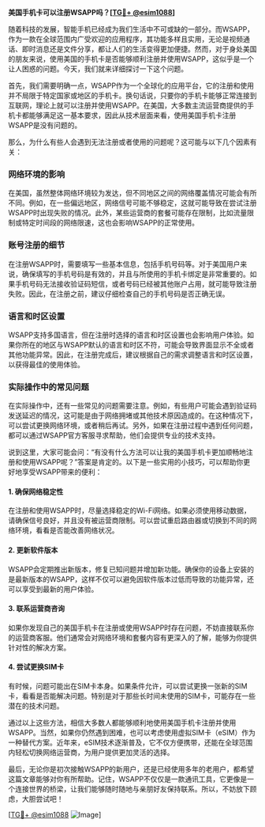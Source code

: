 **美国手机卡可以注册WSAPP吗？[[TG💪+ @esim1088](https://t.me/s/esim1088)]**

随着科技的发展，智能手机已经成为我们生活中不可或缺的一部分。而WSAPP，作为一款在全球范围内广受欢迎的应用程序，其功能多样且实用，无论是视频通话、即时消息还是文件分享，都让人们的生活变得更加便捷。然而，对于身处美国的朋友来说，使用美国的手机卡是否能够顺利注册并使用WSAPP，这似乎是一个让人困惑的问题。今天，我们就来详细探讨一下这个问题。

首先，我们需要明确一点，WSAPP作为一个全球化的应用平台，它的注册和使用并不局限于特定国家或地区的手机卡。换句话说，只要你的手机卡能够正常连接到互联网，理论上就可以注册并使用WSAPP。在美国，大多数主流运营商提供的手机卡都能够满足这一基本要求，因此从技术层面来看，使用美国手机卡注册WSAPP是没有问题的。

那么，为什么有些人会遇到无法注册或者使用的问题呢？这可能与以下几个因素有关：

### **网络环境的影响**
在美国，虽然整体网络环境较为发达，但不同地区之间的网络覆盖情况可能会有所不同。例如，在一些偏远地区，网络信号可能不够稳定，这就可能导致在尝试注册WSAPP时出现失败的情况。此外，某些运营商的套餐可能存在限制，比如流量限制或特定时间段的网络限速，这也会影响WSAPP的正常使用。

### **账号注册的细节**
在注册WSAPP时，需要填写一些基本信息，包括手机号码等。对于美国用户来说，确保填写的手机号码是有效的，并且与所使用的手机卡绑定是非常重要的。如果手机号码无法接收验证码短信，或者号码已经被其他账户占用，就可能导致注册失败。因此，在注册之前，建议仔细检查自己的手机号码是否正确无误。

### **语言和时区设置**
WSAPP支持多国语言，但在注册时选择的语言和时区设置也会影响用户体验。如果你所在的地区与WSAPP默认的语言和时区不符，可能会导致界面显示不全或者其他功能异常。因此，在注册完成后，建议根据自己的需求调整语言和时区设置，以获得最佳的使用体验。

### **实际操作中的常见问题**
在实际操作中，还有一些常见的问题需要注意。例如，有些用户可能会遇到验证码发送延迟的情况，这可能是由于网络拥堵或其他技术原因造成的。在这种情况下，可以尝试更换网络环境，或者稍后再试。另外，如果在注册过程中遇到任何问题，都可以通过WSAPP官方客服寻求帮助，他们会提供专业的技术支持。

说到这里，大家可能会问：“有没有什么方法可以让我的美国手机卡更加顺畅地注册和使用WSAPP呢？”答案是肯定的。以下是一些实用的小技巧，可以帮助你更好地享受WSAPP带来的便利：

#### **1. 确保网络稳定性**
在注册和使用WSAPP时，尽量选择稳定的Wi-Fi网络。如果必须使用移动数据，请确保信号良好，并且没有被运营商限制。可以尝试重启路由器或切换到不同的网络环境，看看是否能改善网络状况。

#### **2. 更新软件版本**
WSAPP会定期推出新版本，修复已知问题并增加新功能。确保你的设备上安装的是最新版本的WSAPP，这样不仅可以避免因软件版本过低而导致的功能异常，还可以享受到最新的用户体验。

#### **3. 联系运营商咨询**
如果你发现自己的美国手机卡在注册或使用WSAPP时存在问题，不妨直接联系你的运营商客服。他们通常会对网络环境和套餐内容有更深入的了解，能够为你提供针对性的解决方案。

#### **4. 尝试更换SIM卡**
有时候，问题可能出在SIM卡本身。如果条件允许，可以尝试更换一张新的SIM卡，看看是否能解决问题。特别是对于那些长时间未使用的SIM卡，可能存在一些潜在的技术问题。

通过以上这些方法，相信大多数人都能够顺利地使用美国手机卡注册并使用WSAPP。当然，如果你仍然遇到困难，也可以考虑使用虚拟SIM卡（eSIM）作为一种替代方案。近年来，eSIM技术逐渐普及，它不仅方便携带，还能在全球范围内轻松切换网络运营商，为用户提供更加灵活的选择。

最后，无论你是初次接触WSAPP的新用户，还是已经使用多年的老用户，都希望这篇文章能够对你有所帮助。记住，WSAPP不仅仅是一款通讯工具，它更像是一个连接世界的桥梁，让我们能够随时随地与亲朋好友保持联系。所以，不妨放下顾虑，大胆尝试吧！

[[TG💪+ @esim1088](https://t.me/s/esim1088) ![Image](https://i.postimg.cc/4NQfJmqS/Snipaste-2025-05-13-00-14-12.png)]